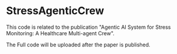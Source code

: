 # StressAgenticCrew
This code is related to the publication "Agentic AI System for Stress Monitoring: A Healthcare Multi-agent Crew".

The Full code will be uploaded after the paper is published.
